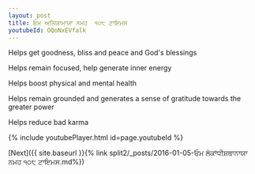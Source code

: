 ```yaml
---
layout: post
title: ਓਮ ਅਨਿਯਾਮਾਯਾ ਨਮਹ  ੧੦੮ ਟਾਇਮਸ
youtubeId: OQoNxEVfalk
---
```

 
 
Helps get goodness, bliss and peace and God's blessings
 
Helps remain focused, help generate inner energy 
 
Helps boost physical and mental health 
 
Helps remain grounded and generates a sense of gratitude towards the greater power 
 
Helps reduce bad karma
 
 
 
 


{% include youtubePlayer.html id=page.youtubeId %}
 
[Next]({{ site.baseurl }}{% link  split2/_posts/2016-01-05-ਓਮ ਲੋਕਾਂਧੀਸ਼ਥਾਨਾਯਾ ਨਮਹ ੧੦੮ ਟਾਇਮਸ.md%})
 
